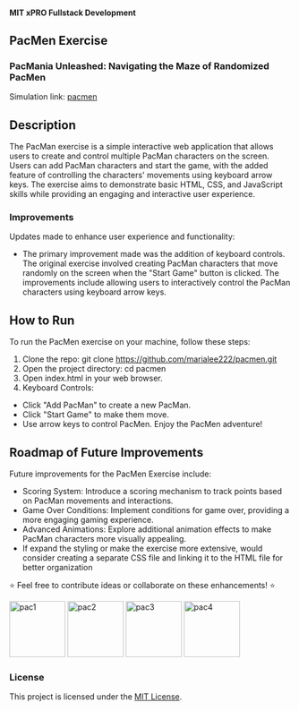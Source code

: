 #### MIT xPRO Fullstack Development
## PacMen Exercise
### PacMania Unleashed: Navigating the Maze of Randomized PacMen
Simulation link: [pacmen](https://marialee222.github.io/pacmen/)

## Description
The PacMan exercise is a simple interactive web application that allows users to create and control multiple PacMan characters on the screen. Users can add PacMan characters and start the game, with the added feature of controlling the characters' movements using keyboard arrow keys. The exercise aims to demonstrate basic HTML, CSS, and JavaScript skills while providing an engaging and interactive user experience.

### Improvements
Updates made to enhance user experience and functionality:
- The primary improvement made was the addition of keyboard controls. The original exercise involved creating PacMan characters that move randomly on the screen when the "Start Game" button is clicked. The improvements include allowing users to interactively control the PacMan characters using keyboard arrow keys.
	
## How to Run
To run the PacMen exercise on your machine, follow these steps:
1. Clone the repo: git clone https://github.com/marialee222/pacmen.git
2. Open the project directory: cd pacmen
3. Open index.html in your web browser.
4. Keyboard Controls:
- Click "Add PacMan" to create a new PacMan.
- Click "Start Game" to make them move.
- Use arrow keys to control PacMen.
Enjoy the PacMen adventure!

## Roadmap of Future Improvements
Future improvements for the PacMen Exercise include:
 - Scoring System:  Introduce a scoring mechanism to track points based on PacMan movements and interactions.
 - Game Over Conditions:  Implement conditions for game over, providing a more engaging gaming experience.
 - Advanced Animations:  Explore additional animation effects to make PacMan characters more visually appealing.
 - If  expand the styling or make the exercise more extensive, would consider creating a separate CSS file and linking it to the HTML file for better organization
	
:star: Feel free to contribute ideas or collaborate on these enhancements! :star:



<img width="100" alt="pac1" src="https://github.com/marialee222/pacmen/assets/150623001/f7795f90-260c-49a0-8d63-af4f67579e78">
<img width="100" alt="pac2" src="https://github.com/marialee222/pacmen/assets/150623001/7ac8ccff-af29-4c06-b17c-45064f518543">
<img width="100" alt="pac3" src="https://github.com/marialee222/pacmen/assets/150623001/baa4b355-3068-4e35-a035-131df81e868c">
<img width="100" alt="pac4" src="https://github.com/marialee222/pacmen/assets/150623001/7daefb23-f1d8-4f8b-8ee1-c9b9a8259b86">



### License
This project is licensed under the [MIT License](https://opensource.org/licenses/MIT).


